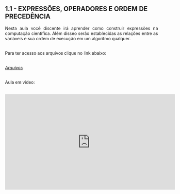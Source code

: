 <link rel="stylesheet" href="https://cdnjs.cloudflare.com/ajax/libs/font-awesome/4.7.0/css/font-awesome.min.css">

<h2>1.1 - EXPRESSÕES, OPERADORES E ORDEM DE PRECEDÊNCIA</h2>

<p align="justify">Nesta aula você discente irá aprender como construir expressões na computação científica. Além disseo serão establecidas as relações entre as variáveis e sua ordem de execução em um algoritmo qualquer.<br>

<br>

Para ter acesso aos arquivos clique no link abaixo:<br>

<br>

<div><i class="fa fa-folder"> <a href="https://github.com/metodoscomputacionais/IntroMetodosComputacionais/tree/gh-pages/Aulas/Parte%201/Aulas/11" target="_blank">Arquivos</a></i></div>

<br>

Aula em vídeo:<br>

<br>

<iframe width="560" height="315" src="https://www.youtube.com/embed/ydczMo1z8Rg" title="YouTube video player" frameborder="0" allow="accelerometer; autoplay; clipboard-write; encrypted-media; gyroscope; picture-in-picture" allowfullscreen></iframe>

</p>